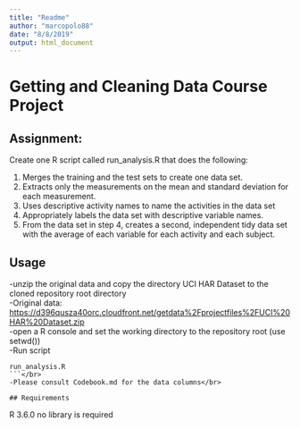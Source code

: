 ```yaml
---
title: "Readme"
author: "marcopolo88"
date: "8/8/2019"
output: html_document
---
```


# Getting and Cleaning Data Course Project

## Assignment:

Create one R script called run_analysis.R that does the following:

1. Merges the training and the test sets to create one data set.
2. Extracts only the measurements on the mean and standard deviation for each measurement.
3. Uses descriptive activity names to name the activities in the data set
4. Appropriately labels the data set with descriptive variable names.
5. From the data set in step 4, creates a second, independent tidy data set with the average of each variable for each activity and each subject.

## Usage

-unzip the original data and copy the directory UCI HAR Dataset to the cloned repository root directory</br>
-Original data: https://d396qusza40orc.cloudfront.net/getdata%2Fprojectfiles%2FUCI%20HAR%20Dataset.zip</br>
-open a R console and set the working directory to the repository root (use setwd())</br>
-Run script</br>
```
run_analysis.R
```</br>
-Please consult Codebook.md for the data columns</br>

## Requirements

```
R 3.6.0
no library is required
```